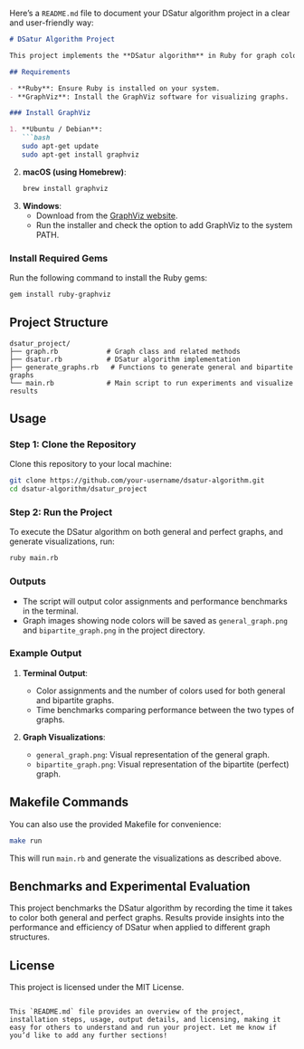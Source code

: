 Here’s a `README.md` file to document your DSatur algorithm project in a clear and user-friendly way:

```markdown
# DSatur Algorithm Project

This project implements the **DSatur algorithm** in Ruby for graph coloring, with a focus on comparing its performance on general and perfect (bipartite) graphs. The project includes features for generating random graphs, applying the DSatur algorithm, visualizing the results, and benchmarking performance.

## Requirements

- **Ruby**: Ensure Ruby is installed on your system.
- **GraphViz**: Install the GraphViz software for visualizing graphs.

### Install GraphViz

1. **Ubuntu / Debian**:
   ```bash
   sudo apt-get update
   sudo apt-get install graphviz
   ```
2. **macOS (using Homebrew)**:
   ```bash
   brew install graphviz
   ```
3. **Windows**:
   - Download from the [GraphViz website](https://graphviz.org/download/).
   - Run the installer and check the option to add GraphViz to the system PATH.

### Install Required Gems

Run the following command to install the Ruby gems:

```bash
gem install ruby-graphviz
```

## Project Structure

```plaintext
dsatur_project/
├── graph.rb            # Graph class and related methods
├── dsatur.rb           # DSatur algorithm implementation
├── generate_graphs.rb   # Functions to generate general and bipartite graphs
└── main.rb             # Main script to run experiments and visualize results
```

## Usage

### Step 1: Clone the Repository

Clone this repository to your local machine:

```bash
git clone https://github.com/your-username/dsatur-algorithm.git
cd dsatur-algorithm/dsatur_project
```

### Step 2: Run the Project

To execute the DSatur algorithm on both general and perfect graphs, and generate visualizations, run:

```bash
ruby main.rb
```

### Outputs

- The script will output color assignments and performance benchmarks in the terminal.
- Graph images showing node colors will be saved as `general_graph.png` and `bipartite_graph.png` in the project directory.

### Example Output

1. **Terminal Output**:
   - Color assignments and the number of colors used for both general and bipartite graphs.
   - Time benchmarks comparing performance between the two types of graphs.

2. **Graph Visualizations**:
   - `general_graph.png`: Visual representation of the general graph.
   - `bipartite_graph.png`: Visual representation of the bipartite (perfect) graph.

## Makefile Commands

You can also use the provided Makefile for convenience:

```bash
make run
```

This will run `main.rb` and generate the visualizations as described above.

## Benchmarks and Experimental Evaluation

This project benchmarks the DSatur algorithm by recording the time it takes to color both general and perfect graphs. Results provide insights into the performance and efficiency of DSatur when applied to different graph structures.

## License

This project is licensed under the MIT License.
```

This `README.md` file provides an overview of the project, installation steps, usage, output details, and licensing, making it easy for others to understand and run your project. Let me know if you’d like to add any further sections!